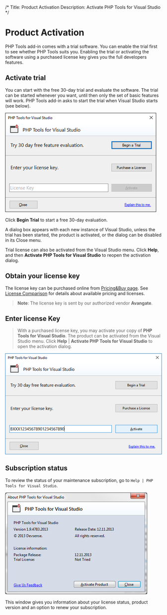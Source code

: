 /*
Title: Product Activation
Description: Activate PHP Tools for Visual Studio
*/

# Product Activation

PHP Tools add-in comes with a trial software. You can enable the trial first to see whether PHP Tools suits you. Enabling the trial or activating the software using a purchased license key gives you the full developers features.

## Activate trial

You can start with the free 30-day trial and evaluate the software. The trial can be started whenever you want, until then only the set of basic features will work. PHP Tools add-in asks to start the trial when Visual Studio starts (see below). 

![Begin trial](imgs/license-ask-trial.png)

Click **Begin Trial** to start a free 30-day evaluation.

A dialog box appears with each new instance of Visual Studio, unless the trial has been started, the product is activated, or the dialog can be disabled in its Close menu. 

Trial license can also be activated from the Visual Studio menu. Click **Help**, and then **Activate PHP Tools for Visual Studio** to reopen the activation dialog.

## Obtain your license key

The license key can be purchased online from [Pricing&Buy page](http://www.devsense.com/products/php-tools/pricing). See [License Comparison](http://www.devsense.com/products/php-tools/pricing#license-comparison) for details about available pricing and licenses.

> **Note**: The license key is sent by our authorized vendor **Avangate**. 

## Enter license Key

> With a purchased license key, you may activate your copy of **PHP Tools for Visual Studio**. The product can be activated from the Visual Studio menu. Click **Help** | **Activate PHP Tools for Visual Studio** to open the activation dialog. 

![Enter license key](imgs/activation-enter-key.png)

## Subscription status

To review the status of your maintenance subscription, go to `Help | PHP Tools for Visual Studio`.

![License status](imgs/license-about-window.png)

This window gives you information about your license status, product version and an option to renew your subscription.